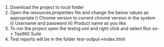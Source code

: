 1. Download the project to local folder
2. Open the resources.properties file and change the below values as appropriate
i) Chrome version to current chrome version in the system
ii) Username and password
iii) Product name as you like
3. To run the project open the testng.xml and right click and select Run as-> TestNG Suite
4. Test reports will be in the folder test-output->index.html